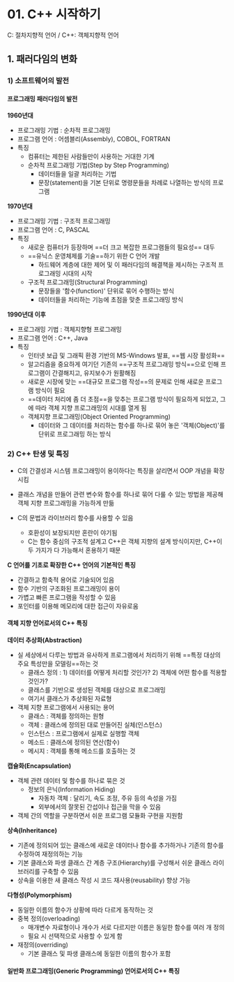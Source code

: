 # 01. C++ 시작하기

C: 절차지향적 언어 / C++: 객체지향적 언어



## 1. 패러다임의 변화

### 1) 소프트웨어의 발전

#### 프로그래밍 패러다임의 발전

**1960년대**

- 프로그래밍 기법 : 순차적 프로그래밍
- 프로그램 언어 : 어셈블리(Assembly), COBOL, FORTRAN
- 특징
  - 컴퓨터는 제한된 사람들만이 사용하는 거대한 기계
  - 순차적 프로그래밍 기법(Step by Step Programming)
    - 데이터들을 일괄 처리하는 기법
    - 문장(statement)을 기본 단위로 명령문들을 차례로 나열하는 방식의 프로그램



**1970년대**

- 프로그래밍 기법 : 구조적 프로그래밍
- 프로그램 언어 : C, PASCAL
- 특징
  - 새로운 컴퓨터가 등장하며 ==더 크고 복잡한 프로그램들의 필요성== 대두
  - ==유닉스 운영체제를 기술==하기 위한 C 언어 개발
    - 하드웨어 계층에 대한 제어 및 이 패러다임의 해결책을 제시하는 구조적 프로그래밍 시대의 시작
  - 구조적 프로그래밍(Structural Programming)
    - 문장들을 '함수(function)' 단위로 묶어 수행하는 방식
    - 데이터들을 처리하는 기능에 초점을 맞춘 프로그래밍 방식



**1990년대 이후**

- 프로그래밍 기법 : 객체지향형 프로그래밍
- 프로그램 언어 : C++, Java
- 특징
  - 인터넷 보급 및 그래픽 환경 기반의 MS-Windows 발표, ==웹 시장 활성화==
  - 알고리즘을 중요하게 여기던 기존의 ==구조적 프로그래밍 방식==으로 인해 프로그램이 간결해지고, 유지보수가 원활해짐
  - 새로운 시장에 맞는 ==대규모 프로그램 작성==의 문제로 인해 새로운 프로그램 방식이 필요
  - ==데이터 처리에 좀 더 초점==을 맞추는 프로그램 방식이 필요하게 되었고, 그에 따라 객체 지향 프로그래밍의 시대를 열게 됨
  - 객체지향 프로그래밍(Object Oriented Programming)
    - 데이터와 그 데이터를 처리하는 함수를 하나로 묶어 놓은 '객체(Object)'를 단위로 프로그래밍 하는 방식



### 2) C++ 탄생 및 특징

- C의 간결성과 시스템 프로그래밍이 용이하다는 특징을 살리면서 OOP 개념을 확장시킴
- 클래스 개념을 만들어 관련 변수와 함수를 하나로 묶어 다룰 수 있는 방법을 제공해 객체 지향 프로그래밍을 가능하게 만듦

- C의 문법과 라이브러리 함수를 사용할 수 있음
  - 호환성이 보장되지만 혼란이 야기됨
  - C는 함수 중심의 구조적 설계고 C++은 객체 지향의 설계 방식이지만, C++이 두 가지가 다 가능해서 혼용하기 때문



**C 언어를 기초로 확장한 C++ 언어의 기본적인 특징**

- 간결하고 함축적 용어로 기술되어 있음
- 함수 기반의 구조화된 프로그래밍이 용이
- 가볍고 빠른 프로그램을 작성할 수 있음
- 포인터를 이용해 메모리에 대한 접근이 자유로움



#### 객체 지향 언어로서의 C++ 특징

**데이터 추상화(Abstraction)**

- 실 세상에서 다루는 방법과 유사하게 프로그램에서 처리하기 위해 ==특정 대상의 주요 특성만을 모델링==하는 것
  - 클래스 정의 : 1) 데이터를 어떻게 처리할 것인가? 2) 객체에 어떤 함수를 적용할 것인가?
  - 클래스를 기반으로 생성된 객체를 대상으로 프로그래밍
  - 여기서 클래스가 추상화된 자료형
- 객체 지향 프로그램에서 사용되는 용어
  - 클래스 : 객체를 정의하는 원형
  - 객체 : 클래스에 정의된 대로 만들어진 실체(인스턴스)
  - 인스턴스 : 프로그램에서 실제로 실행할 객체
  - 메소드 : 클래스에 정의된 연산(함수)
  - 메시지 : 객체를 통해 메소드를 호출하는 것



**캡슐화(Encapsulation)**

- 객체 관련 데이터 및 함수를 하나로 묶은 것
  - 정보의 은닉(Information Hiding)
    - 자동차 객체 : 달리기, 속도 조정, 주유 등의 속성을 가짐
    - 외부에서의 잘못된 간섭이나 접근을 막을 수 있음
- 객체 간의 역할을 구분하면서 쉬운 프로그램 모듈화 구현을 지원함



**상속(Inheritance)**

- 기존에 정의되어 있는 클래스에 새로운 데이터나 함수를 추가하거나 기존의 함수를 수정하여 재정의하는 기능
- 기본 클래스와 파생 클래스 간 계층 구조(Hierarchy)를 구성해서 쉬운 클래스 라이브러리를 구축할 수 있음
- 상속을 이용한 새 클래스 작성 시 코드 재사용(reusability) 향상 가능



**다형성(Polymorphism)**

- 동일한 이름의 함수가 상황에 따라 다르게 동작하는 것
- 중복 정의(overloading)
  - 매개변수 자료형이나 개수가 서로 다르지만 이름은 동일한 함수를 여러 개 정의
  - 필요 시 선택적으로 사용할 수 있게 함
- 재정의(overriding)
  - 기본 클래스 및 파생 클래스에 동일한 이름의 함수가 포함



#### 일반화 프로그래밍(Generic Programming) 언어로서의 C++ 특징